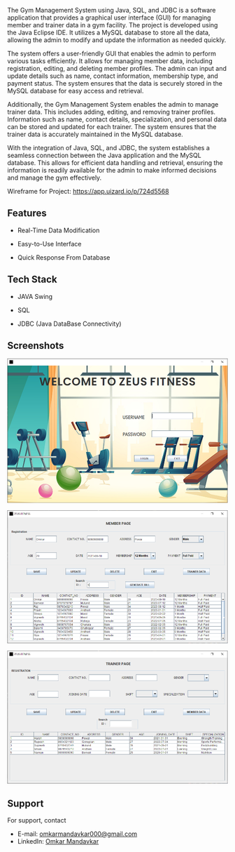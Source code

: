 The Gym Management System using Java, SQL, and JDBC is a software application that provides a graphical user interface (GUI) for managing member and trainer data in a gym facility. The project is developed using the Java Eclipse IDE. It utilizes a MySQL database to store all the data, allowing the admin to modify and update the information as needed quickly.

The system offers a user-friendly GUI that enables the admin to perform various tasks efficiently. It allows for managing member data, including registration, editing, and deleting member profiles. The admin can input and update details such as name, contact information, membership type, and payment status. The system ensures that the data is securely stored in the MySQL database for easy access and retrieval.

Additionally, the Gym Management System enables the admin to manage trainer data. This includes adding, editing, and removing trainer profiles. Information such as name, contact details, specialization, and personal data can be stored and updated for each trainer. The system ensures that the trainer data is accurately maintained in the MySQL database.

With the integration of Java, SQL, and JDBC, the system establishes a seamless connection between the Java application and the MySQL database. This allows for efficient data handling and retrieval, ensuring the information is readily available for the admin to make informed decisions and manage the gym effectively.

Wireframe for Project: https://app.uizard.io/p/724d5568


## Features

- Real-Time Data Modification

- Easy-to-Use Interface

- Quick Response From Database


## Tech Stack

- JAVA Swing

- SQL

- JDBC (Java DataBase Connectivity)


## Screenshots

![LOGIN PAGE](Images/LoginPage.PNG)

![MEMBER PAGE](Images/MemberPage.PNG)

![TRAINER PAGE](Images/TrainerPage.PNG)


## Support

For support, contact

- E-mail: omkarmandavkar000@gmail.com
- LinkedIn: [Omkar Mandavkar](https://www.linkedin.com/in/omkarmandavkar/)

